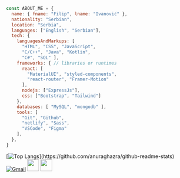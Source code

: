 ```js
const ABOUT_ME = {
  name: { fname: "Filip", lname: "Ivanović" },
  nationality: "Serbian",
  location: "Serbia",
  languages: ["English", "Serbian"],
  tech: {
    languagesAndMarkups: [
      "HTML", "CSS", "JavaScript",
      "C/C++", "Java", "Kotlin", 
      "C#", "SQL" ],
    frameworks: { // libraries or runtimes
      react: [
        "MaterialUI", "styled-components",
        "react-router", "Framer-Motion"
      ],
      nodejs: ["ExpressJs"],
      css: ["Bootstrap", "Tailwind"]
    },
    databases: [ "MySQL", "mongodb" ],
    tools: [
      "Git", "Github", 
      "netlify", "Sass", 
      "VSCode", "Figma"
    ],
  },
}
```
[![Top Langs](https://github-readme-stats.vercel.app/api/top-langs/?username=alkanoidev&layout=compact&langs_count=5&theme=react&hide_border=true&exclude_repo=map-generator,')](https://github.com/anuraghazra/github-readme-stats)  
[![Gmail](https://img.shields.io/badge/Gmail-D14836?style=for-the-badge&logo=gmail&logoColor=white)](mailto:alkanoidev@gmail.com)
<a href="https://discord.com/users/414157282457288707" target="_blank" rel="noreferrer"><img src="https://raw.githubusercontent.com/danielcranney/readme-generator/main/public/icons/socials/discord.svg" width="32" height="32" /></a>
<a href="https://alkanoidev" target="_blank" rel="noreferrer"><img src="https://raw.githubusercontent.com/danielcranney/readme-generator/main/public/icons/socials/hashnode.svg" width="32" height="32" /></a></p>
